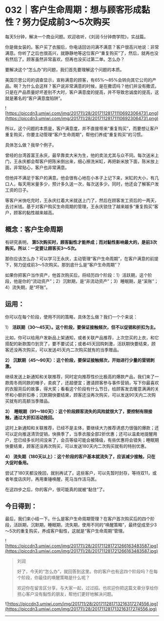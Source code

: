 # 032｜客户生命周期：想与顾客形成黏性？努力促成前3～5次购买

每天5分钟，解决一个商业问题。欢迎收听，《刘润·5分钟商学院》，实战篇。

你是做女装的。客户买了衣服后，你电话回访问满不满意？客户很高兴地说：非常满意。你听了之后也很高兴，就静静地等这位客户“重复购买”了，然后，就再也没有然后了。顾客虽然非常喜欢，但再也没买过第二单。怎么办？

要解决这个“怎么办”的问题，我们首先要理解这个问题的本质。

美国贝思公司的调查显示，宣称满意的顾客，有65%～85%会转向其它公司的产品。啊？为什么会这样？客户说非常满意的时候，是在撒谎吗？他们并没有撒谎，只是在产品质量好坏差别不大时，客户满意度的提高，并不导致忠诚度的提高，这就是著名的“客户满意度陷阱”。

![https://piccdn3.umiwi.com/img/201711/28/201711281711106923064731.png](https://piccdn3.umiwi.com/img/201711/28/201711281711106923064731.png)

所以，这个问题的本质是，客户满意度，并不直接带来“重复购买”，而要想让客户重复购买，你要主动管理“客户生命周期”，帮他们养成“重复购买”的习惯。

具体怎么做？我举个例子。

曾经的台湾首富王永庆，最早靠卖大米为生，他的卖法尤其与众不同。每次送米上门，王永庆都会帮客户把陈米倒出来，细心擦洗米缸，再把新米放下面，陈米放上面，非常贴心，客户也非常满意。

但他并不满足于客户的满意。他会很有心地在小本子上记下来，米缸的大小，有几口人，每天用米量多少，预计多久送一次，每次送多少。同时，他还会了解客户发工资的日子。

等客户米快吃完时，王永庆扛着大米就送上门了，然后在顾客发工资后的一两天，去讨米钱。基于对客户购买生命周期的管理，王永庆锁住了越来越多“重复购买“客户，顾客的黏性越来越高。

## 概念：客户生命周期

有研究表明， **第5次购买时，顾客黏性才能养成；而对黏性影响最大的，是前3次购买。所以：一定要让顾客买3～5次。**

那你应该怎么办？可以学习王永庆，主动管理“客户生命周期”，在客户满意的前提下，努力促成前3～5次购买。那到底什么是“客户生命周期”？

如果你把客户当作资产，他首次购买后，将经历四个阶段：1）活跃期，这个阶段，他是你的“流动资产”；2）沉默期，是“非流动资产”；3）睡眠期，是“呆账”；4）流失期，是“坏账”。

## 运用：

你可以在每个阶段，使用不同的策略，具体怎么做？我们一个个来说：

1） **活跃期（30～45天）。这个阶段，要保证接触频次，但不以促销和折扣为主。**

比如，你可以给用户发新品上架通知，或者关联产品推荐，上次您买的上衣，和它搭配的新款围巾到货了，要不要试试；或者45天回购刺激，活跃期快要结束，顾客还没再次购买，可以发送45天内二次购买就有的当季赠品。

 **2） 沉默期（45～90天）：这个阶段，要保证接触频次，开始进行少量的营销刺激。**

继续发送上新通知和关联推荐，同时定向推荐性价比极高的爆款产品，我们来了一款周冬雨同款的帽子，卖疯了，还超便宜；邀请顾客参与事件营销，写下你最喜欢的衣服背后的故事，得大奖；看看这个阶段有什么节日，给顾客发去暖意满满的关怀和小额折扣券；沉默期快要结束，顾客还没再次购买，可以发送90天内二次购买就有的高额当季赠品。

 **3）  睡眠期（91～180天）：这个阶段顾客流失的风险就很大了，要控制有限接触，通过大折扣活动挽回。**

这时上新通知和关联推荐，已经不是主体，要继续大力推荐诱惑力很强的爆款；还可以定向推送清货促销，快换季了，当季衣服全部2折优惠；还可以温柔地提醒用户，您已经多长时间没来了，会员等级可能会被降级，有些优惠将会错失；睡眠期快要结束，顾客还没再次购买，可以发送180天内二次购买就有的特别优惠。

 **4） 流失期（180天以上）：这个阶段的客户基本就流失了，应该减少接触，只在大促时备用。**

尝试了180天都没挽回，就别再试了。这些客户，可以先暂时封存，等待双11，或者年度店庆时，再用重锤唤醒，死马当作活马医。

在这四步之后，你的客户，很可能真的就被“黏住”了。

## 今日得到：

最后，我们来小结一下。什么是客户生命周期管理？在客户首次购买后的四个阶段，活跃期，沉默期，睡眠期，流失期，使用不同的“唤醒策略”，最终促成至少3～5次的重复购买，养成客户黏性，这就是“客户生命周期”管理。

![https://piccdn3.umiwi.com/img/201711/28/201711281721266163483587.jpg](https://piccdn3.umiwi.com/img/201711/28/201711281721266163483587.jpg)

> 刘润
> 
> 好了，今天的“怎么办”，就回答到这里。你的客户也有这四个阶段吗？在每个阶段，你最佳的唤醒策略是什么呢？
> 
> 欢迎你在留言区分享，与大家一起，过过招。也欢迎你把这篇文章分享给你担心客户没有黏性的朋友，帮他们更好地解决问题。

![https://piccdn3.umiwi.com/img/201711/28/201711281713216317274556.jpg](https://piccdn3.umiwi.com/img/201711/28/201711281713216317274556.jpg)

---
